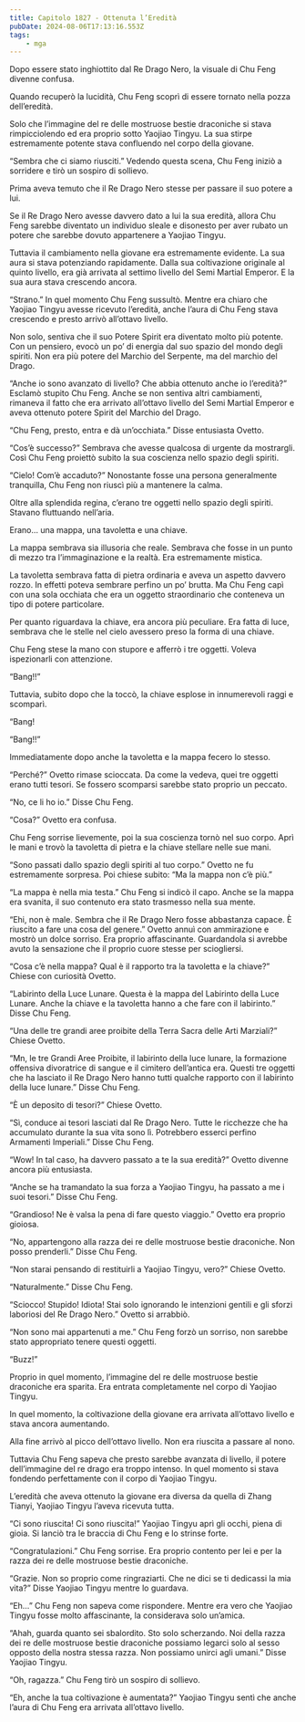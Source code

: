 ```yaml
---
title: Capitolo 1827 - Ottenuta l’Eredità
pubDate: 2024-08-06T17:13:16.553Z
tags:
    - mga
---
```



Dopo essere stato inghiottito dal Re Drago Nero, la visuale di Chu Feng divenne confusa.


Quando recuperò la lucidità, Chu Feng scoprì di essere tornato nella pozza dell’eredità.


Solo che l’immagine del re delle mostruose bestie draconiche si stava rimpicciolendo ed era proprio sotto Yaojiao Tingyu. La sua stirpe estremamente potente stava confluendo nel corpo della giovane.

“Sembra che ci siamo riusciti.” Vedendo questa scena, Chu Feng iniziò a sorridere e tirò un sospiro di sollievo.


Prima aveva temuto che il Re Drago Nero stesse per passare il suo potere a lui.

Se il Re Drago Nero avesse davvero dato a lui la sua eredità, allora Chu Feng sarebbe diventato un individuo sleale e disonesto per aver rubato un potere che sarebbe dovuto appartenere a Yaojiao Tingyu.


Tuttavia il cambiamento nella giovane era estremamente evidente. La sua aura si stava potenziando rapidamente. Dalla sua coltivazione originale al quinto livello, era già arrivata al settimo livello del Semi Martial Emperor. E la sua aura stava crescendo ancora.

“Strano.” In quel momento Chu Feng sussultò. Mentre era chiaro che Yaojiao Tingyu avesse ricevuto l’eredità, anche l’aura di Chu Feng stava crescendo e presto arrivò all’ottavo livello.


Non solo, sentiva che il suo Potere Spirit era diventato molto più potente. Con un pensiero, evocò un po’ di energia dal suo spazio del mondo degli spiriti. Non era più potere del Marchio del Serpente, ma del marchio del Drago.

“Anche io sono avanzato di livello? Che abbia ottenuto anche io l’eredità?” Esclamò stupito Chu Feng. Anche se non sentiva altri cambiamenti, rimaneva il fatto che era arrivato all’ottavo livello del Semi Martial Emperor e aveva ottenuto potere Spirit del Marchio del Drago.


“Chu Feng, presto, entra e dà un’occhiata.” Disse entusiasta Ovetto.


“Cos’è successo?” Sembrava che avesse qualcosa di urgente da mostrargli. Così Chu Feng proiettò subito la sua coscienza nello spazio degli spiriti.

“Cielo! Com’è accaduto?” Nonostante fosse una persona generalmente tranquilla, Chu Feng non riuscì più a mantenere la calma.


Oltre alla splendida regina, c’erano tre oggetti nello spazio degli spiriti. Stavano fluttuando nell’aria.

Erano… una mappa, una tavoletta e una chiave.


La mappa sembrava sia illusoria che reale. Sembrava che fosse in un punto di mezzo tra l’immaginazione e la realtà. Era estremamente mistica.


La tavoletta sembrava fatta di pietra ordinaria e aveva un aspetto davvero rozzo. In effetti poteva sembrare perfino un po’ brutta. Ma Chu Feng capì con una sola occhiata che era un oggetto straordinario che conteneva un tipo di potere particolare.

Per quanto riguardava la chiave, era ancora più peculiare. Era fatta di luce, sembrava che le stelle nel cielo avessero preso la forma di una chiave.


Chu Feng stese la mano con stupore e afferrò i tre oggetti. Voleva ispezionarli con attenzione.


“Bang!!”

Tuttavia, subito dopo che la toccò, la chiave esplose in innumerevoli raggi e scomparì.


“Bang!


“Bang!!”


Immediatamente dopo anche la tavoletta e la mappa fecero lo stesso.

“Perché?” Ovetto rimase scioccata. Da come la vedeva, quei tre oggetti erano tutti tesori. Se fossero scomparsi sarebbe stato proprio un peccato.

“No, ce li ho io.” Disse Chu Feng.

“Cosa?” Ovetto era confusa.


Chu Feng sorrise lievemente, poi la sua coscienza tornò nel suo corpo. Aprì le mani e trovò la tavoletta di pietra e la chiave stellare nelle sue mani.

“Sono passati dallo spazio degli spiriti al tuo corpo.” Ovetto ne fu estremamente sorpresa. Poi chiese subito: “Ma la mappa non c’è più.”


“La mappa è nella mia testa.” Chu Feng si indicò il capo. Anche se la mappa era svanita, il suo contenuto era stato trasmesso nella sua mente.

“Ehi, non è male. Sembra che il Re Drago Nero fosse abbastanza capace. È riuscito a fare una cosa del genere.” Ovetto annuì con ammirazione e mostrò un dolce sorriso. Era proprio affascinante. Guardandola si avrebbe avuto la sensazione che il proprio cuore stesse per sciogliersi.


“Cosa c’è nella mappa? Qual è il rapporto tra la tavoletta e la chiave?” Chiese con curiosità Ovetto.


“Labirinto della Luce Lunare. Questa è la mappa del Labirinto della Luce Lunare. Anche la chiave e la tavoletta hanno a che fare con il labirinto.” Disse Chu Feng.


“Una delle tre grandi aree proibite della Terra Sacra delle Arti Marziali?” Chiese Ovetto.

“Mn, le tre Grandi Aree Proibite, il labirinto della luce lunare, la formazione offensiva divoratrice di sangue e il cimitero dell’antica era. Questi tre oggetti che ha lasciato il Re Drago Nero hanno tutti qualche rapporto con il labirinto della luce lunare.” Disse Chu Feng.

“È un deposito di tesori?” Chiese Ovetto.

“Sì, conduce ai tesori lasciati dal Re Drago Nero. Tutte le ricchezze che ha accumulato durante la sua vita sono lì. Potrebbero esserci perfino Armamenti Imperiali.” Disse Chu Feng.

“Wow! In tal caso, ha davvero passato a te la sua eredità?” Ovetto divenne ancora più entusiasta.


“Anche se ha tramandato la sua forza a Yaojiao Tingyu, ha passato a me i suoi tesori.” Disse Chu Feng.


“Grandioso! Ne è valsa la pena di fare questo viaggio.” Ovetto era proprio gioiosa.


“No, appartengono alla razza dei re delle mostruose bestie draconiche. Non posso prenderli.” Disse Chu Feng.


“Non starai pensando di restituirli a Yaojiao Tingyu, vero?” Chiese Ovetto.


“Naturalmente.” Disse Chu Feng.


“Sciocco! Stupido! Idiota! Stai solo ignorando le intenzioni gentili e gli sforzi laboriosi del Re Drago Nero.” Ovetto si arrabbiò.

“Non sono mai appartenuti a me.” Chu Feng forzò un sorriso, non sarebbe stato appropriato tenere questi oggetti.


“Buzz!”


Proprio in quel momento, l’immagine del re delle mostruose bestie draconiche era sparita. Era entrata completamente nel corpo di Yaojiao Tingyu.


In quel momento, la coltivazione della giovane era arrivata all’ottavo livello e stava ancora aumentando.


Alla fine arrivò al picco dell’ottavo livello. Non era riuscita a passare al nono.


Tuttavia Chu Feng sapeva che presto sarebbe avanzata di livello, il potere dell’immagine del re drago era troppo intenso. In quel momento si stava fondendo perfettamente con il corpo di Yaojiao Tingyu.


L’eredità che aveva ottenuto la giovane era diversa da quella di Zhang Tianyi, Yaojiao Tingyu l’aveva ricevuta tutta.

“Ci sono riuscita! Ci sono riuscita!” Yaojiao Tingyu aprì gli occhi, piena di gioia. Si lanciò tra le braccia di Chu Feng e lo strinse forte.

“Congratulazioni.” Chu Feng sorrise. Era proprio contento per lei e per la razza dei re delle mostruose bestie draconiche.


“Grazie. Non so proprio come ringraziarti. Che ne dici se ti dedicassi la mia vita?” Disse Yaojiao Tingyu mentre lo guardava.

“Eh…” Chu Feng non sapeva come rispondere. Mentre era vero che Yaojiao Tingyu fosse molto affascinante, la considerava solo un’amica.

“Ahah, guarda quanto sei sbalordito. Sto solo scherzando. Noi della razza dei re delle mostruose bestie draconiche possiamo legarci solo al sesso opposto della nostra stessa razza. Non possiamo unirci agli umani.” Disse Yaojiao Tingyu.


“Oh, ragazza.” Chu Feng tirò un sospiro di sollievo.

“Eh, anche la tua coltivazione è aumentata?” Yaojiao Tingyu sentì che anche l’aura di Chu Feng era arrivata all’ottavo livello.



